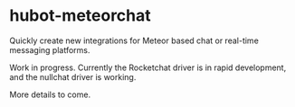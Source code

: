 # hubot-meteorchat
Quickly create new integrations for Meteor based chat or real-time messaging platforms.

Work in progress.  Currently the Rocketchat driver is in rapid development, and the nullchat driver is working.

More details to come.

